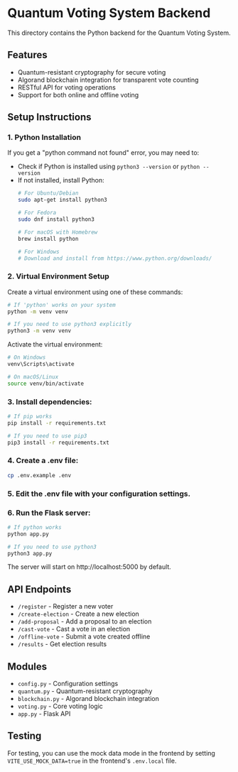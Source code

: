 
# Quantum Voting System Backend

This directory contains the Python backend for the Quantum Voting System.

## Features

- Quantum-resistant cryptography for secure voting
- Algorand blockchain integration for transparent vote counting
- RESTful API for voting operations
- Support for both online and offline voting

## Setup Instructions

### 1. Python Installation

If you get a "python command not found" error, you may need to:

- Check if Python is installed using `python3 --version` or `python --version`
- If not installed, install Python:
  ```bash
  # For Ubuntu/Debian
  sudo apt-get install python3
  
  # For Fedora
  sudo dnf install python3
  
  # For macOS with Homebrew
  brew install python
  
  # For Windows
  # Download and install from https://www.python.org/downloads/
  ```

### 2. Virtual Environment Setup

Create a virtual environment using one of these commands:
```bash
# If 'python' works on your system
python -m venv venv

# If you need to use python3 explicitly
python3 -m venv venv
```

Activate the virtual environment:
```bash
# On Windows
venv\Scripts\activate

# On macOS/Linux
source venv/bin/activate
```

### 3. Install dependencies:
```bash
# If pip works
pip install -r requirements.txt

# If you need to use pip3
pip3 install -r requirements.txt
```

### 4. Create a .env file:
```bash
cp .env.example .env
```

### 5. Edit the .env file with your configuration settings.

### 6. Run the Flask server:
```bash
# If python works
python app.py

# If you need to use python3
python3 app.py
```

The server will start on http://localhost:5000 by default.

## API Endpoints

- `/register` - Register a new voter
- `/create-election` - Create a new election
- `/add-proposal` - Add a proposal to an election
- `/cast-vote` - Cast a vote in an election
- `/offline-vote` - Submit a vote created offline
- `/results` - Get election results

## Modules

- `config.py` - Configuration settings
- `quantum.py` - Quantum-resistant cryptography
- `blockchain.py` - Algorand blockchain integration
- `voting.py` - Core voting logic
- `app.py` - Flask API

## Testing

For testing, you can use the mock data mode in the frontend by setting `VITE_USE_MOCK_DATA=true` in the frontend's `.env.local` file.
